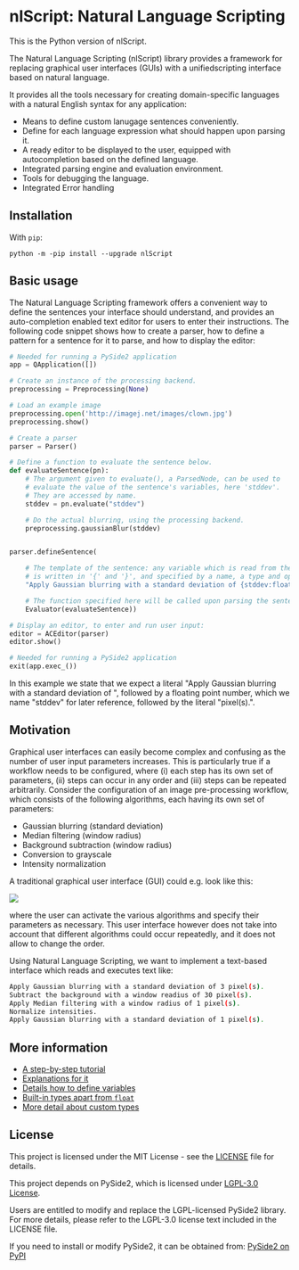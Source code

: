 # nlScript: Natural Language Scripting

This is the Python version of nlScript.

The Natural Language Scripting (nlScript) library provides a framework for replacing graphical user interfaces (GUIs) with a unifiedscripting interface based on natural language.

It provides all the tools necessary for creating domain-specific languages with a natural English syntax for any application:
* Means to define custom lanugage sentences conveniently.
* Define for each language expression what should happen upon parsing it.
* A ready editor to be displayed to the user, equipped with autocompletion based on the defined language.
* Integrated parsing engine and evaluation environment.
* Tools for debugging the language.
* Integrated Error handling



## Installation
With `pip`:
```
python -m -pip install --upgrade nlScript
```



## Basic usage

The Natural Language Scripting framework offers a convenient way to define the sentences your interface should understand, and provides an auto-completion enabled text editor for users to enter their instructions. The following code snippet shows how to create a parser, how to define a pattern for a sentence for it to parse, and how to display the editor:

```python
# Needed for running a PySide2 application
app = QApplication([])

# Create an instance of the processing backend.
preprocessing = Preprocessing(None)

# Load an example image
preprocessing.open('http://imagej.net/images/clown.jpg')
preprocessing.show()

# Create a parser
parser = Parser()

# Define a function to evaluate the sentence below.
def evaluateSentence(pn):
    # The argument given to evaluate(), a ParsedNode, can be used to
    # evaluate the value of the sentence's variables, here 'stddev'.
    # They are accessed by name.
    stddev = pn.evaluate("stddev")

    # Do the actual blurring, using the processing backend.
    preprocessing.gaussianBlur(stddev)


parser.defineSentence(

    # The template of the sentence: any variable which is read from the user's input
    # is written in '{' and '}', and specified by a name, a type and optionally a quantifier
    "Apply Gaussian blurring with a standard deviation of {stddev:float} pixel(s).",

    # The function specified here will be called upon parsing the sentence above
    Evaluator(evaluateSentence))

# Display an editor, to enter and run user input:
editor = ACEditor(parser)
editor.show()

# Needed for running a PySide2 application
exit(app.exec_())
```

In this example we state that we expect a literal "Apply Gaussian blurring with a standard deviation of ", followed by a floating point number, which we name "stddev" for later reference, followed by the literal "pixel(s).".



## Motivation
Graphical user interfaces can easily become complex and confusing as the number of user input parameters increases. This is particularly true if a workflow needs to be configured, where (i) each step has its own set of parameters, (ii) steps can occur in any order and (iii) steps can be repeated arbitrarily. Consider the configuration of an image pre-processing workflow, which consists of the following algorithms, each having its own set of parameters:
- Gaussian blurring (standard deviation)
- Median filtering (window radius)
- Background subtraction (window radius)
- Conversion to grayscale
- Intensity normalization

A traditional graphical user interface (GUI) could e.g. look like this:

![](https://nlscript.github.io/nlScript-java/images/Screenshot-00.png)


where the user can activate the various algorithms and specify their parameters as necessary. This user interface however does not take into account that different algorithms could occur repeatedly, and it does not allow to change the order.

Using Natural Language Scripting, we want to implement a text-based interface which reads and executes text like:
```bash
Apply Gaussian blurring with a standard deviation of 3 pixel(s).
Subtract the background with a window readius of 30 pixel(s).
Apply Median filtering with a window radius of 1 pixel(s).
Normalize intensities.
Apply Gaussian blurring with a standard deviation of 1 pixel(s).
```


## More information

* [A step-by-step tutorial](https://nlscript.github.io/nlScript-tutorial-python)
* [Explanations for it](https://nlScript.github.io/nlScript-java)
* [Details how to define variables](https://nlscript.github.io/nlScript-java/variables.html)
* [Built-in types apart from `float`](https://nlscript.github.io/nlScript-java/#built-in-types)
* [More detail about custom types](https://nlscript.github.io/nlScript-java/custom-types.html)



## License

This project is licensed under the MIT License - see the [LICENSE](LICENSE) file for details.

This project depends on PySide2, which is licensed under [LGPL-3.0 License](https://www.gnu.org/licenses/lgpl-3.0.html).

Users are entitled to modify and replace the LGPL-licensed PySide2 library. For more details, please refer to the LGPL-3.0 license text included in the LICENSE file.

If you need to install or modify PySide2, it can be obtained from:
[PySide2 on PyPI](https://pypi.org/project/PySide2/)



